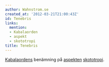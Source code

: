 ```yaml
---
author: Wahnstrom.se
created_at: '2012-03-21T21:00:43Z'
id: Tenebris
links:
  mention:
  - Kabalaorden
  - aspekt
  - skototropi
title: Tenebris
---
```


[Kabalaordens] benämning på [aspekten][] [skototropi].

  [Kabalaordens]: Kabalaorden
  [aspekten]: aspekt
  [skototropi]: skototropi